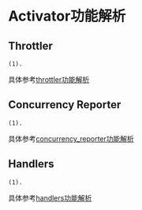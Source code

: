 # Activator功能解析

## Throttler

```
(1). 
```

具体参考[throttler功能解析](./throttler功能解析.md)

## Concurrency Reporter

```
(1). 
```

具体参考[concurrency_reporter功能解析](./concurrency_reporter功能解析.md)

## Handlers

```
(1). 
```

具体参考[handlers功能解析](./handlers/README.md)